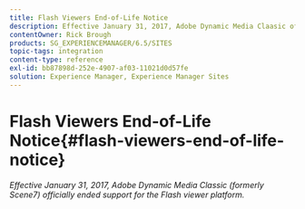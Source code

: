 ```yaml
---
title: Flash Viewers End-of-Life Notice
description: Effective January 31, 2017, Adobe Dynamic Media Claasic officially ended support for the Flash viewer platform.
contentOwner: Rick Brough
products: SG_EXPERIENCEMANAGER/6.5/SITES
topic-tags: integration
content-type: reference
exl-id: bb87898d-252e-4907-af03-11021d0d57fe
solution: Experience Manager, Experience Manager Sites
---
```

# Flash Viewers End-of-Life Notice{#flash-viewers-end-of-life-notice}

*Effective January 31, 2017, Adobe Dynamic Media Classic (formerly Scene7) officially ended support for the Flash viewer platform.*

<!-- *For more information about this important change, see the following FAQ website:*

[https://docs.adobe.com/content/docs/en/aem/6-1/administer/integration/marketing-cloud/scene7/flash-eol.html](https://docs.adobe.com/content/docs/en/aem/6-1/administer/integration/marketing-cloud/scene7/flash-eol.html). -->
